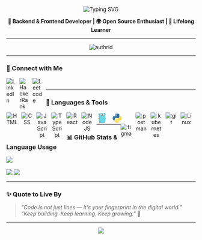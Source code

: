 <!-- Typing Animation -->
<p align="center">
  <img src="https://readme-typing-svg.demolab.com?font=Fira+Code&weight=500&size=22&pause=1000&color=00FFD1&center=true&vCenter=true&width=535&lines=Hi%2C+I'm+Ahmad+Ridha+%F0%9F%91%8B;Fullstack+Developer+%7C+Problem+Solver;Welcome+to+my+GitHub+profile!" alt="Typing SVG" />
</p>

<p align="center">
  <b>🚀 Backend & Frontend Developer | 🌍 Open Source Enthusiast | 🧠 Lifelong Learner</b>
</p>

---

<!-- Profile Views -->
<p align="center">
  <img src="https://komarev.com/ghpvc/?username=authrid&label=Profile%20views&color=0e75b6&style=flat" alt="authrid" />
</p>

---

### 🔗 Connect with Me

<p align="left">
  <a href="https://linkedin.com/in/ahmad-ridha-bbbb49125" target="_blank"><img align="left" src="https://raw.githubusercontent.com/rahuldkjain/github-profile-readme-generator/master/src/images/icons/Social/linked-in-alt.svg" alt="LinkedIn" width="25px" style="padding-right:10px;" /></a>
  <a href="https://www.hackerrank.com/power_of_learn" target="_blank"><img align="left" src="https://raw.githubusercontent.com/rahuldkjain/github-profile-readme-generator/master/src/images/icons/Social/hackerrank.svg" alt="HackerRank" width="25px" style="padding-right:10px;" /></a>
  <a href="https://www.leetcode.com/tlw98uiagw" target="_blank"><img align="left" src="https://raw.githubusercontent.com/rahuldkjain/github-profile-readme-generator/master/src/images/icons/Social/leet-code.svg" alt="Leetcode" width="25px" style="padding-right:10px;" /></a>
<img align="center" alt="" width="30px" style="padding-right:10px;" src="#" />
</p>

---

### 🧰 Languages & Tools

<p align="center">
  <img align="left" alt="HTML" width="30px" style="padding-right:10px;" src="https://cdn.jsdelivr.net/gh/devicons/devicon/icons/html5/html5-plain.svg" />
  <img align="left" alt="CSS" width="30px" style="padding-right:10px;" src="https://cdn.jsdelivr.net/gh/devicons/devicon/icons/css3/css3-plain.svg" />
  <img align="left" alt="JavaScript" width="30px" style="padding-right:10px;" src="https://cdn.jsdelivr.net/gh/devicons/devicon/icons/javascript/javascript-plain.svg" />
  <img align="left" alt="TypeScript" width="30px" style="padding-right:10px;" src="https://cdn.jsdelivr.net/gh/devicons/devicon/icons/typescript/typescript-plain.svg" />
  <img align="left" alt="React" width="30px" style="padding-right:10px;" src="https://cdn.jsdelivr.net/gh/devicons/devicon/icons/react/react-original.svg" />
  <img align="left" alt="NodeJS" width="30px" style="padding-right:10px;" src="https://cdn.jsdelivr.net/gh/devicons/devicon/icons/nodejs/nodejs-original.svg" />
  <img align="left" alt="go" width="30px" style="padding-right:10px;" src="https://raw.githubusercontent.com/devicons/devicon/master/icons/go/go-original.svg" />
  <img align="left" alt="python" width="30px" style="padding-right:10px;" src="https://raw.githubusercontent.com/devicons/devicon/master/icons/python/python-original.svg" />
  
  <img align="right" alt="Linux" width="30px" style="padding-right:10px;" src="https://cdn.jsdelivr.net/gh/devicons/devicon/icons/linux/linux-original.svg" />
  <img align="right" alt="git" width="30px" style="padding-right:10px;" src="https://www.vectorlogo.zone/logos/git-scm/git-scm-icon.svg" />
  <img align="right" alt="kubernetes" width="30px" style="padding-right:10px;" src="https://www.vectorlogo.zone/logos/kubernetes/kubernetes-icon.svg" />
  <img align="right" alt="postman" width="30px" style="padding-right:10px;" src="https://www.vectorlogo.zone/logos/getpostman/getpostman-icon.svg" />
  <img align="right" alt="figma" width="30px" style="padding-right:10px;" src="https://www.vectorlogo.zone/logos/figma/figma-icon.svg" />

  <img align="center" alt="" width="30px" style="padding-right:10px;" src="#" />
</p>

---

### 📊 GitHub Stats & Language Usage

<p align="left">
  <img src="https://github-readme-stats.vercel.app/api/top-langs/?username=authrid&layout=compact&theme=tokyonight&hide_border=true" height="150" />
</p>

<p>
  <img src="https://github-readme-stats.vercel.app/api?username=authrid&show_icons=true&theme=tokyonight&count_private=true&hide_border=true" height="170"/>
  <img src="https://github-readme-streak-stats.herokuapp.com/?user=authrid&theme=tokyonight&hide_border=true" height="170"/>
</p>

---

### ✨ Quote to Live By

> _"Code is not just lines — it's your fingerprint in the digital world."_  
> _"Keep building. Keep learning. Keep growing."_ 🌱

---

<!-- Stylish Footer Wave -->
<p align="center">
  <img src="https://capsule-render.vercel.app/api?type=waving&color=0:00ffc8,100:1800ff&height=100&section=footer"/>
</p>
